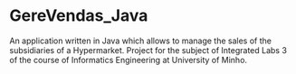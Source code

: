 # GereVendas_Java

An application written in Java which allows to manage the sales of the subsidiaries of a Hypermarket. 
Project for the subject of Integrated Labs 3 of the course of Informatics Engineering at University of Minho.
